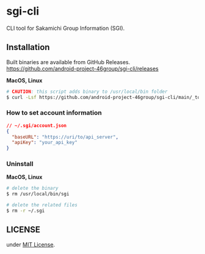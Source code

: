 # sgi-cli

CLI tool for Sakamichi Group Information (SGI).

## Installation

Built binaries are available from GitHub Releases.  
https://github.com/android-project-46group/sgi-cli/releases

**MacOS, Linux**

```sh
# CAUTION: this script adds binary to /usr/local/bin folder
$ curl -Lsf https://github.com/android-project-46group/sgi-cli/main/_tools/scripts/installer.sh | bash
```

### How to set account information

```json
// ~/.sgi/account.json
{
  "baseURL": "https://uri/to/api_server",
  "apiKey": "your_api_key"
}
```

### Uninstall

**MacOS, Linux**

```sh
# delete the binary
$ rm /usr/local/bin/sgi

# delete the related files
$ rm -r ~/.sgi
```
## LICENSE

under [MIT License](./LICENSE).
